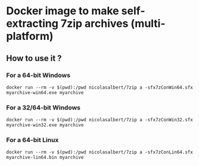 # Docker image to make self-extracting 7zip archives (multi-platform)

## How to use it ?

### For a 64-bit Windows

	docker run --rm -v $(pwd):/pwd nicolasalbert/7zip a -sfx7zConWin64.sfx myarchive-win64.exe myarchive

### For a 32/64-bit Windows

	docker run --rm -v $(pwd):/pwd nicolasalbert/7zip a -sfx7zConWin32.sfx myarchive-win32.exe myarchive

### For a 64-bit Linux

	docker run --rm -v $(pwd):/pwd nicolasalbert/7zip a -sfx7zConLin64.sfx myarchive-lin64.bin myarchive
